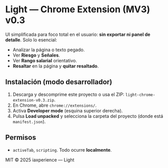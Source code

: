 # Light — Chrome Extension (MV3) v0.3

UI simplificada para foco total en el usuario: **sin exportar ni panel de detalle**. Solo lo esencial:
- Analizar la página o texto pegado.
- Ver **Riesgo** y **Señales**.
- Ver **Rango salarial** orientativo.
- **Resaltar** en la página y **quitar resaltado**.

## Instalación (modo desarrollador)
1. Descarga y descomprime este proyecto o usa el ZIP: `light-chrome-extension-v0.3.zip`.
2. En Chrome, abre `chrome://extensions/`.
3. Activa **Developer mode** (esquina superior derecha).
4. Pulsa **Load unpacked** y selecciona la carpeta del proyecto (donde está `manifest.json`).

## Permisos
- `activeTab`, `scripting`. Todo ocurre **localmente**.

MIT © 2025 iaxperience — Light

